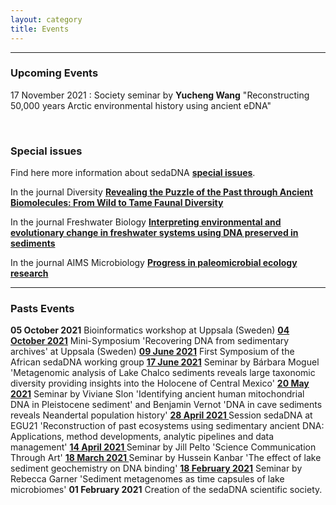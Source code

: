 ```yaml
---
layout: category
title: Events
---
```


---

<div class="intro">
<h3 class="section-title underline">Upcoming Events</h3>
<p>17 November 2021 : Society seminar by <b>Yucheng Wang</b> "Reconstructing 50,000 years Arctic environmental history using ancient eDNA"</p>
<br>  
<h3 class="section-title underline">Special issues</h3> 
Find here more information about sedaDNA <a href="/category/si.html" target="_blank"><b>special issues</b></a>.
<p>In the journal Diversity <a href="https://www.mdpi.com/journal/diversity/special_issues/ancient_faunal_diversity" target="_blank"><b>Revealing the Puzzle of the Past through Ancient Biomolecules: From Wild to Tame Faunal Diversity</b></a>
<p>In the journal Freshwater Biology <a href="https://ercapo.wixsite.com/sedadna-society/specialissue" target="_blank"><b>Interpreting environmental and evolutionary change in freshwater systems using DNA preserved in sediments</b></a>
<p>In the journal AIMS Microbiology <a href="https://www.aimspress.com/aimsmicro/article/6064/special-articles" target="_blank"><b>Progress in paleomicrobial ecology research</b></a>  
 </div>

---

<div class="section">
<h3 class="section-title underline">Pasts Events</h3>
</div>

<div class="intro">
<p> <b>05 October 2021</b> Bioinformatics workshop at Uppsala (Sweden) <a href="https://www.youtube.com/watch?v=-57oTu1CrpU" target="_blank"><b>04 October 2021</b></a> Mini-Symposium 'Recovering DNA from sedimentary archives' at Uppsala (Sweden) <a href="https://www.youtube.com/watch?v=17sp_5l928s" target="_blank"><b>09 June 2021</b></a> First Symposium of the African sedaDNA working group <a href="https://www.youtube.com/watch?v=ioBCcIICxwQ" target="_blank"><b>17 June 2021</b></a> Seminar by Bárbara Moguel 'Metagenomic analysis of Lake Chalco sediments reveals large taxonomic diversity providing insights into the Holocene of Central Mexico' <a href="https://www.youtube.com/watch?v=0QYkxPMCQuk" target="_blank"><b>20 May 2021</b></a> Seminar by Viviane Slon 'Identifying ancient human mitochondrial DNA in Pleistocene sediment' and Benjamin Vernot 'DNA in cave sediments reveals Neandertal population history' <a href="https://meetingorganizer.copernicus.org/EGU21/session/38812" target="_blank"><b>28 April 2021 </b></a>  Session sedaDNA at EGU21 'Reconstruction of past ecosystems using sedimentary ancient DNA: Applications, method developments, analytic pipelines and data management' <a href="https://www.youtube.com/watch?v=ZPYRj8lIn-c" target="_blank"><b>14 April 2021 </b></a> Seminar by Jill Pelto 'Science Communication Through Art' <a href="https://www.youtube.com/watch?v=59ZmHbODaUk" target="_blank"><b>18 March 2021 </b></a> Seminar by Hussein Kanbar 'The effect of lake sediment geochemistry on DNA binding' <a href="https://www.youtube.com/watch?v=0xt41PY25Xs" target="_blank"><b>18 February 2021</b></a> Seminar by Rebecca Garner 'Sediment metagenomes as time capsules of lake microbiomes' <b>01 February 2021</b> Creation of the sedaDNA scientific society.</p>
</div>
